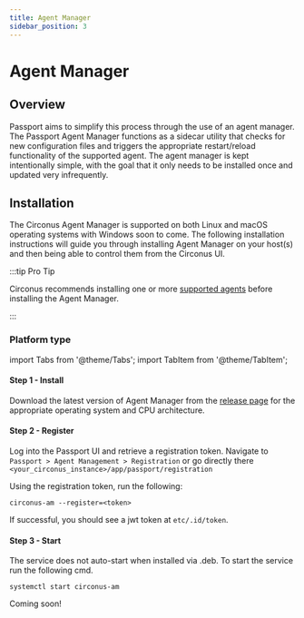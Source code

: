 ```yaml
---
title: Agent Manager
sidebar_position: 3
---
```


# Agent Manager

## Overview

Passport aims to simplify this process through the use of an agent manager. The Passport Agent Manager functions as a sidecar utility that checks for new configuration files and triggers the appropriate restart/reload functionality of the supported agent. The agent manager is kept intentionally simple, with the goal that it only needs to be installed once and updated very infrequently.

## Installation

The Circonus Agent Manager is supported on both Linux and macOS operating systems with Windows soon to come. The following installation instructions will guide you through installing Agent Manager on your host(s) and then being able to control them from the Circonus UI.

:::tip Pro Tip

Circonus recommends installing one or more [supported agents](*/introduction#supported-agents) before installing the Agent Manager.

:::

### Platform type

import Tabs from '@theme/Tabs';
import TabItem from '@theme/TabItem';

<Tabs>
  <TabItem value="Linux" label="Linux" default>

#### Step 1 - Install

Download the latest version of Agent Manager from the [release page](https://github.com/circonus/agent-manager/releases) for the appropriate operating system and CPU architecture.

#### Step 2 - Register

Log into the Passport UI and retrieve a registration token. Navigate to `Passport > Agent Management > Registration` or go directly there `<your_circonus_instance>/app/passport/registration`

Using the registration token, run the following:

```
circonus-am --register=<token>
```

If successful, you should see a jwt token at `etc/.id/token`.

#### Step 3 - Start

The service does not auto-start when installed via .deb. To start the service run the following cmd.

```
systemctl start circonus-am
```
  </TabItem>
  <TabItem value="macOS" label="macOS">
    Coming soon!
  </TabItem>
</Tabs>
